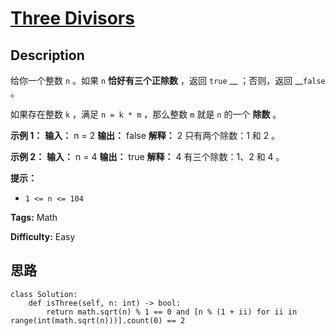 # [Three Divisors][title]

## Description

给你一个整数 `n` 。如果 `n` **恰好有三个正除数** ，返回 `true` __ ；否则，返回 __`false` 。

如果存在整数 `k` ，满足 `n = k * m` ，那么整数 `m` 就是 `n` 的一个 **除数** 。



**示例 1：**
            **输入：** n = 2    **输出：** false    **解释：** 2 只有两个除数：1 和 2 。

**示例 2：**
            **输入：** n = 4    **输出：** true    **解释：** 4 有三个除数：1、2 和 4 。    



**提示：**

  * `1 <= n <= 104`


**Tags:** Math

**Difficulty:** Easy

## 思路

``` python3
class Solution:
    def isThree(self, n: int) -> bool:
        return math.sqrt(n) % 1 == 0 and [n % (1 + ii) for ii in range(int(math.sqrt(n)))].count(0) == 2        
```

[title]: https://leetcode-cn.com/problems/three-divisors
